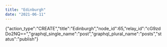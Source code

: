 ```yaml
---
title: "Edinburgh"
date: "2021-06-11"
---
```


{"action\_type":"CREATE","title":"Edinburgh","node\_id":65,"relay\_id":"cG9zdDo2NQ==","graphql\_single\_name":"post","graphql\_plural\_name":"posts","status":"publish"}
